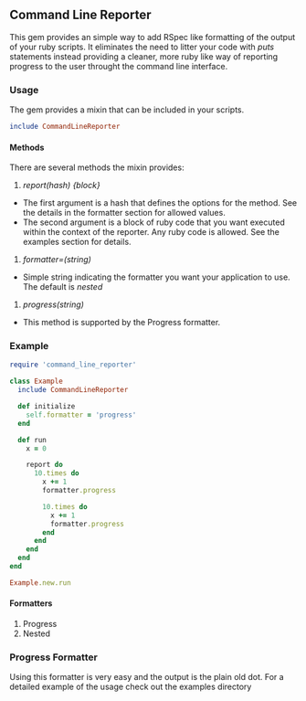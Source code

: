 ## Command Line Reporter

This gem provides an simple way to add RSpec like formatting of the output of your ruby scripts.  It
eliminates the need to litter your code with *puts* statements instead providing a cleaner, more
ruby like way of reporting progress to the user throught the command line interface.

### Usage

The gem provides a mixin that can be included in your scripts.

```ruby
include CommandLineReporter
```

#### Methods

There are several methods the mixin provides:

1. _report(hash) {block}_
  * The first argument is a hash that defines the options for the method. See the details in the
    formatter section for allowed values.
  * The second argument is a block of ruby code that you want executed within the context of the
    reporter.  Any ruby code is allowed.  See the examples section for details.
1. _formatter=(string)_
  * Simple string indicating the formatter you want your application to use.  The default is
    _nested_
1. _progress(string)_
  * This method is supported by the Progress formatter.

### Example

```ruby
require 'command_line_reporter'

class Example
  include CommandLineReporter

  def initialize
    self.formatter = 'progress'
  end

  def run
    x = 0

    report do
      10.times do
        x += 1
        formatter.progress

        10.times do
          x += 1
          formatter.progress
        end
      end
    end
  end
end

Example.new.run
```

#### Formatters

1. Progress
1. Nested

### Progress Formatter

Using this formatter is very easy and the output is the plain old dot.  For a detailed example of
the usage check out the examples directory
